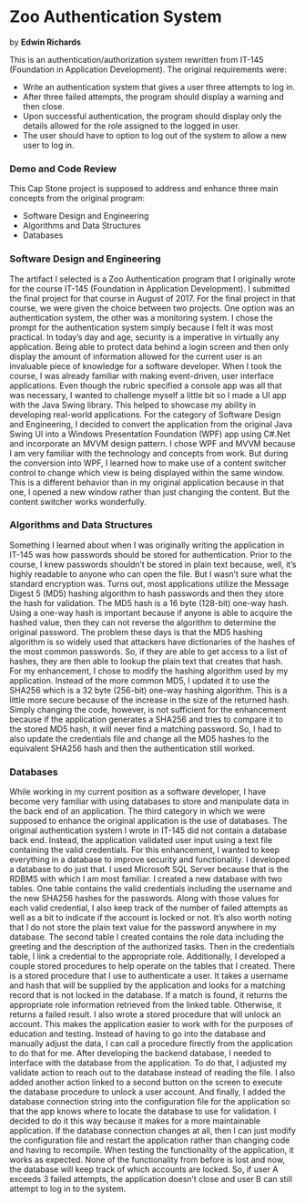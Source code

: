 # Zoo Authentication System

by **Edwin Richards** 

This is an authentication/authorization system rewritten from IT-145 (Foundation in Application Development). The original requirements were: 
* Write an authentication system that gives a user three attempts to log in. 
* After three failed attempts, the program should display a warning and then close.
* Upon successful authentication, the program should display only the details allowed for the role assigned to the logged in user.
* The user should have to option to log out of the system to allow a new user to log in.

### Demo and Code Review

This Cap Stone project is supposed to address and enhance three main concepts from the original program:
* Software Design and Engineering
* Algorithms and Data Structures
* Databases

### Software Design and Engineering
  The artifact I selected is a Zoo Authentication program that I originally wrote for the course IT-145 (Foundation in Application Development). I submitted the final project for that course in August of 2017. For the final project in that course, we were given the choice between two projects. One option was an authentication system, the other was a monitoring system. I chose the prompt for the authentication system simply because I felt it was most practical. In today’s day and age, security is a imperative in virtually any application. Being able to protect data behind a login screen and then only display the amount of information allowed for the current user is an invaluable piece of knowledge for a software developer.
  When I took the course, I was already familiar with making event-driven, user interface applications. Even though the rubric specified a console app was all that was necessary, I wanted to challenge myself a little bit so I made a UI app with the Java Swing library. This helped to showcase my ability in developing real-world applications.
  For the category of Software Design and Engineering, I decided to convert the application from the original Java Swing UI into a Windows Presentation Foundation (WPF) app using C#.Net and incorporate an MVVM design pattern. 
  I chose WPF and MVVM because I am very familiar with the technology and concepts from work. But during the conversion into WPF, I learned how to make use of a content switcher control to change which view is being displayed within the same window. This is a different behavior than in my original application because in that one, I opened a new window rather than just changing the content. But the content switcher works wonderfully.

### Algorithms and Data Structures
  Something I learned about when I was originally writing the application in IT-145 was how passwords should be stored for authentication. Prior to the course, I knew passwords shouldn’t be stored in plain text because, well, it’s highly readable to anyone who can open the file. But I wasn’t sure what the standard encryption was. Turns out, most applications utilize the Message Digest 5 (MD5) hashing algorithm to hash passwords and then they store the hash for validation. The MD5 hash is a 16 byte (128-bit) one-way hash. Using a one-way hash is important because if anyone is able to acquire the hashed value, then they can not reverse the algorithm to determine the original password. The problem these days is that the MD5 hashing algorithm is so widely used that attackers have dictionaries of the hashes of the most common passwords. So, if they are able to get access to a list of hashes, they are then able to lookup the plain text that creates that hash. 
  For my enhancement, I chose to modify the hashing algorithm used by my application. Instead of the more common MD5, I updated it to use the SHA256 which is a 32 byte (256-bit) one-way hashing algorithm. This is a little more secure because of the increase in the size of the returned hash. 
  Simply changing the code, however, is not sufficient for the enhancement because if the application generates a SHA256 and tries to compare it to the stored MD5 hash, it will never find a matching password. So, I had to also update the credentials file and change all the MD5 hashes to the equivalent SHA256 hash and then the authentication still worked.

### Databases
  While working in my current position as a software developer, I have become very familiar with using databases to store and manipulate data in the back end of an application. The third category in which we were supposed to enhance the original application is the use of databases. The original authentication system I wrote in IT-145 did not contain a database back end. Instead, the application validated user input using a text file containing the valid credentials. For this enhancement, I wanted to keep everything in a database to improve security and functionality. 
  I developed a database to do just that. I used Microsoft SQL Server because that is the RDBMS with which I am most familiar. I created a new database with two tables. One table contains the valid credentials including the username and the new SHA256 hashes for the passwords. Along with those values for each valid credential, I also keep track of the number of failed attempts as well as a bit to indicate if the account is locked or not. It’s also worth noting that I do not store the plain text value for the password anywhere in my database. 
  The second table I created contains the role data including the greeting and the description of the authorized tasks. Then in the credentials table, I link a credential to the appropriate role.
  Additionally, I developed a couple stored procedures to help operate on the tables that I created. There is a stored procedure that I use to authenticate a user. It takes a username and hash that will be supplied by the application and looks for a matching record that is not locked in the database. If a match is found, it returns the appropriate role information retrieved from the linked table. Otherwise, it returns a failed result. I also wrote a stored procedure that will unlock an account. This makes the application easier to work with for the purposes of education and testing. Instead of having to go into the database and manually adjust the data, I can call a procedure firectly from the application to do that for me.
  After developing the backend database, I needed to interface with the database from the application. To do that, I adjusted my validate action to reach out to the database instead of reading the file. I also added another action linked to a second button on the screen to execute the database procedure to unlock a user account. And finally, I added the database connection string into the configuration file for the application so that the app knows where to locate the database to use for validation. 
  I decided to do it this way because it makes for a more maintainable application. If the database connection changes at all, then I can just modify the configuration file and restart the application rather than changing code and having to recompile. When testing the functionality of the application, it works as expected. None of the functionality from before is lost and now, the database will keep track of which accounts are locked. So, if user A exceeds 3 failed attempts, the application doesn’t close and user B can still attempt to log in to the system.
